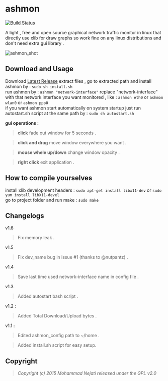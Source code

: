 # ashmon

[![Build Status](https://travis-ci.org/ashtum/ashmon.svg?branch=master)](https://travis-ci.org/ashtum/ashmon)

A light , free and open source graphical network traffic monitor in linux that directly use xlib for draw graphs so work fine on any linux distributions and don't need extra gui library .

![ashmon_shot](https://cloud.githubusercontent.com/assets/11743154/6994226/55522172-db26-11e4-9648-7f3d6f932142.png)


## Download and Usage
Download [Latest Release](https://github.com/ashtum/ashmon/releases/latest) extract files , go to extracted path and install ashmon by : `sudo sh install.sh`<br/>run ashmon by : `ashmon "network-interface"` replace "network-interface" with that network interface you want monitored , like : `ashmon eth0` or `ashmon wlan0` or `ashmon ppp0`<br/>if you want ashmon start automatically on system startup just run autostart.sh script at the same path by : `sudo sh autostart.sh`

**gui operations :**
> **click** fade out window for 5 seconds .

> **click and drag** move window everywhere you want .

> **mouse whele up/down** change window opacity .

> **right click** exit application .


## How to compile yourselves
install xlib development headers : ``` sudo apt-get install libx11-dev ``` or ``` sudo yum install libX11-devel ```<br/>go to project folder and run make : ``` sudo make ```

## Changelogs
v1.6
>Fix memory leak .

v1.5
>Fix dev_name bug in issue #1 (thanks to @nutpantz) .

v1.4
>Save last time used network-interface name in config file .

v1.3
>Added autostart bash script .

v1.2 :
>Added Total Download/Upload bytes .

v1.1 :
>Edited ashmon_config path to ~/home .

>Added install.sh script for easy setup.

## Copyright

> *Copyright (c) 2015 Mohammad Nejati released under the GPL v2.0*

